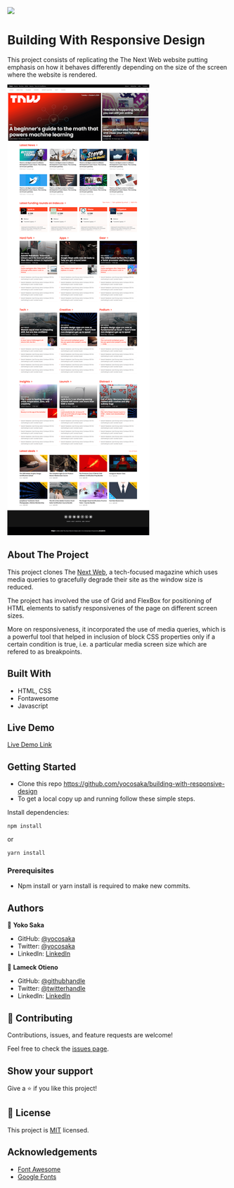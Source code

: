 ![](https://img.shields.io/badge/Microverse-blueviolet)

# Building With Responsive Design
This project consists of replicating the The Next Web website putting emphasis on how it behaves differently depending on the size of the screen where the website is rendered.

![screenshot](./assets/images/screencapture.png)


## About The Project

This project clones The [Next Web](https://thenextweb.com/), a tech-focused magazine which uses media queries to gracefully degrade their site as the window size is reduced.

The project has involved the use of Grid and FlexBox for positioning of HTML elements to satisfy responsivenes of the page on different
screen sizes.

More on responsiveness, it incorporated the use of media queries, which is a powerful tool that helped in inclusion of block CSS properties only if a certain condition is true, i.e. a particular media screen size which are refered to as breakpoints.


## Built With

- HTML, CSS
- Fontawesome
- Javascript

## Live Demo

[Live Demo Link](https://raw.githack.com/yocosaka/building-with-responsive-design/next-web/index.html)


## Getting Started

* Clone this repo https://github.com/yocosaka/building-with-responsive-design
* To get a local copy up and running follow these simple steps.

Install dependencies:

```
npm install
```

or 

```
yarn install
```


### Prerequisites

- Npm install or yarn install is required to make new commits.


## Authors

👤 **Yoko Saka**
- GitHub: [@yocosaka](https://github.com/yocosaka)
- Twitter: [@yocosaka](https://twitter.com/yocosaka)
- LinkedIn: [LinkedIn](https://www.linkedin.com/in/yokosaka)


👤 **Lameck Otieno**
  - GitHub: [@githubhandle](https://github.com/Lameck1)
  - Twitter: [@twitterhandle](https://twitter.com/lameck721)
  - LinkedIn: [LinkedIn](https://www.linkedin.com/in/lameck-odhiambo-642b7077/)

## 🤝 Contributing

Contributions, issues, and feature requests are welcome!

Feel free to check the [issues page](https://github.com/Lameck1/Design-Teardown/issues).


## Show your support

Give a ⭐️ if you like this project!


## 📝 License

This project is [MIT](lic.url) licensed.


## Acknowledgements

* [Font Awesome](https://fontawesome.com)
* [Google Fonts](https://fonts.google.com/)
